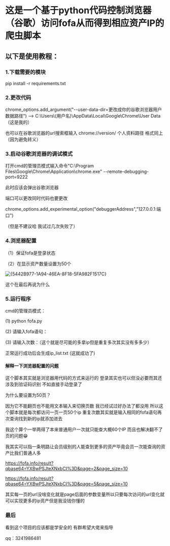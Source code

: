 # 这是一个基于python代码控制浏览器（谷歌）访问fofa从而得到相应资产IP的爬虫脚本

 ## 以下是使用教程：

### 1.下载需要的模块

pip install -r requirements.txt

### 2.更改代码

chrome_options.add_argument("--user-data-dir=更改成你的谷歌浏览器用户数据路径") --> C:\\Users\\(用户名)\\AppData\\Local\\Google\\Chrome\\User Data（这是我的）

也可以在谷歌浏览器的url搜索框输入 chrome://version/ 个人资料路径  格式同上（因为避免转义）

### 3.启动谷歌浏览器的调试模式

打开cmd的管理员模式输入命令"C:\Program Files\Google\Chrome\Application\chrome.exe" --remote-debugging-port=9222 

此时应该会弹出谷歌浏览器

端口可以更改同时代码也要更改

chrome_options.add_experimental_option("debuggerAddress","127.0.0.1:端口")

（但是不建议哈 我试过几次失败了）

### 4.浏览器配置

（1）保证fofa是登录状态

（2）在显示资产数量设置为50个

![{5442B977-1A94-46EA-8F18-5FA982F1517C}](https://github.com/user-attachments/assets/b861dabf-2d20-4575-b469-d4c66a53f084)


这个在最后再说为什么

### 5.运行程序

cmd的管理员模式：

(1) python fofa.py

(2) 请输入fofa语句：

(3) 请输入次数：（这个就是尽可能的多拿ip但是重复多次其实没有多多少）

正常运行成功后会生成ip_list.txt (这就成功了)


#### 解释一下浏览器配置的问题 

这个脚本其实就是浏览器用代码的方式来运行的 登录其实也可以但没必要而其还涉及到验证码识别 不如直接手动登录了 

为什么要设置为50页？ 

因为它不能翻页也不能用文本输入来切换页数 我已经试过好办法了都没用 所以这个脚本就是每次都访问一页一页50个ip 重复次数其实就是输入相同的fofa语句再次查询找到新的ip就添加进去

我这个算个一举两得了本来普通用户一次就只能查大概60个IP 而且也解决翻不了页的问题😁

我其实可以指一条明路让会员级别的人能查到更多的资产毕竟会员一次能查询的资产比我们普通人多

https://fofa.info/result?qbase64=YXBwPSJteXNxbCI%3D&page=2&page_size=10

https://fofa.info/result?qbase64=YXBwPSJteXNxbCI%3D&page=5&page_size=10

其实每一页的url没啥变化就是page后面的参数变量所以只要每次访问的url变化就可以实现更多的ip资产但是我没钱你懂的

### 最后
 
 看到这个项目的应该都是学安全的 有群希望大佬来指导

qq：3241986481



 





